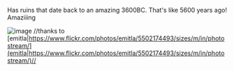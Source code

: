 Has ruins that date back to an amazing 3600BC. That's like 5600 years ago! Amaziiing

![image](https://farm6.static.flickr.com/5297/5502174493_169363ec0a.jpg)
//thanks to [emitla|https://www.flickr.com/photos/emitla/5502174493/sizes/m/in/photostream/](emitla|https://www.flickr.com/photos/emitla/5502174493/sizes/m/in/photostream/)//

